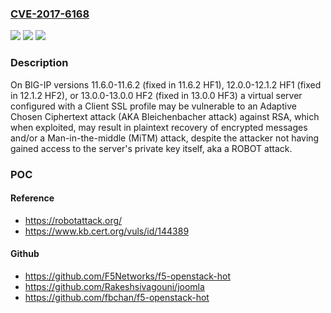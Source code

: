 ### [CVE-2017-6168](https://cve.mitre.org/cgi-bin/cvename.cgi?name=CVE-2017-6168)
![](https://img.shields.io/static/v1?label=Product&message=n%2Fa&color=blue)
![](https://img.shields.io/static/v1?label=Version&message=n%2Fa%20&color=brightgreen)
![](https://img.shields.io/static/v1?label=Vulnerability&message=n%2Fa&color=brightgreen)

### Description

On BIG-IP versions 11.6.0-11.6.2 (fixed in 11.6.2 HF1), 12.0.0-12.1.2 HF1 (fixed in 12.1.2 HF2), or 13.0.0-13.0.0 HF2 (fixed in 13.0.0 HF3) a virtual server configured with a Client SSL profile may be vulnerable to an Adaptive Chosen Ciphertext attack (AKA Bleichenbacher attack) against RSA, which when exploited, may result in plaintext recovery of encrypted messages and/or a Man-in-the-middle (MiTM) attack, despite the attacker not having gained access to the server's private key itself, aka a ROBOT attack.

### POC

#### Reference
- https://robotattack.org/
- https://www.kb.cert.org/vuls/id/144389

#### Github
- https://github.com/F5Networks/f5-openstack-hot
- https://github.com/Rakeshsivagouni/joomla
- https://github.com/fbchan/f5-openstack-hot

